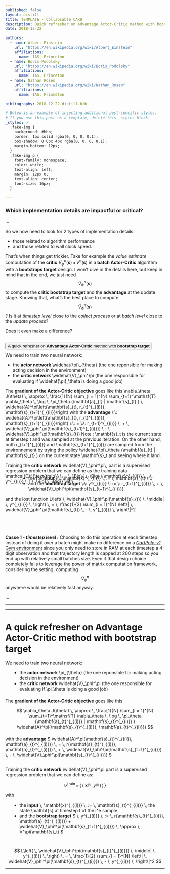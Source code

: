 ```yaml
---
published: false
layout: distill
title: TEMPLATE - Collapsable CARD
description: Quick refresher on Advantage Actor-Critic method with bootstrap target
date: 2018-12-22

authors:
  - name: Albert Einstein
    url: "https://en.wikipedia.org/wiki/Albert_Einstein"
    affiliations:
      name: IAS, Princeton
  - name: Boris Podolsky
    url: "https://en.wikipedia.org/wiki/Boris_Podolsky"
    affiliations:
      name: IAS, Princeton
  - name: Nathan Rosen
    url: "https://en.wikipedia.org/wiki/Nathan_Rosen"
    affiliations:
      name: IAS, Princeton
      
bibliography: 2018-12-22-distill.bib

# Below is an example of injecting additional post-specific styles.
# If you use this post as a template, delete this _styles block.
_styles: >
  .fake-img {
    background: #bbb;
    border: 1px solid rgba(0, 0, 0, 0.1);
    box-shadow: 0 0px 4px rgba(0, 0, 0, 0.1);
    margin-bottom: 12px;
  }
  .fake-img p {
    font-family: monospace;
    color: white;
    text-align: left;
    margin: 12px 0;
    text-align: center;
    font-size: 16px;
  }

---
```



<p id="subsec-which-implementation-details-are-impactful-or-critical"></p>

### <i class="fas fa-th"></i> Which implementation details are impactful or critical?

...

So we now need to look for 2 types of implementation details: 
 
<ul class="fa-ul">
    <li><span class="fa-li"> <i class="fas fa-caret-right"></i> </span>those related to algorithm performance</li>
    <li><span class="fa-li"> <i class="fas fa-caret-right"></i> </span>and those related to wall clock speed.</li>
</ul>
 
That’s when things get trickier. Take for example the *value estimate* computation of the **critic** 
$\widehat{V}_\phi^\pi(\mathbf{s}) \, \approx \, V^\pi(\mathbf{s})$ 
in a **batch Actor-Critic** algorithm with a **bootstraps target** design.
I won't dive in the details here, but keep in mind that in the end, we just need $$\widehat{V}_\phi^\pi(\mathbf{s})$$ to compute the **critic bootstrap target** and
the **advantage** at the update stage. 
Knowing that, what’s the best place to compute $$\widehat{V}_\phi^\pi(\mathbf{s})$$? 
Is it at *timestep level* close to the *collect process* or at *batch level* close to the *update process*? 
 
<p class="text-center myLead" style="padding-top: 0em; padding-bottom: 0em">Does it even make a difference?</p>


<!---- Collapsable card ----------------------------------------------------------------------------------------------->
<div class="collapsable-card" style="padding-top: 1em; padding-bottom: 3em; margin-top: 0em">
    <div class="card-shadow">
        <button class="btn btn-lg btn-block close-icon collapsed shadow-none" style="margin-bottom: -0.3em;" type="button" data-toggle="collapse" data-target="#quick-refresher" aria-expanded="true" aria-controls="collapseExample">
        A quick refresher on <b>Advantage Actor-Critic</b> method with <b>bootstrap target</b>
        </button>
        <!-- 
        <div id="quick-refresher" class="collapse show">
        -->
        <div id="quick-refresher" class="collapse">
            <div class="card shadow-none">
                <div class="card-body">
                    <p> We need to train two neural network: 
                    <ul class="fa-ul">
                        <li><span class="fa-li"> <i class="fas fa-caret-right"></i> </span>
                        the <b>actor network</b> <d-math>\widehat{\pi}_{\theta}</d-math> (the one reponsible for making acting decision in the environment)
                        </li>
                        <li><span class="fa-li"> <i class="fas fa-caret-right"></i> </span>
                        the <b>critic network</b> <d-math>\widehat{V}_\phi^\pi</d-math> (the one responsible for evaluating if <d-math>
                                \widehat{\pi}_\theta</d-math> is doing a good job)
                        </li>
                    </ul>
                    </p>
                    <p>The <b>gradient of the Actor-Critic objective</b> goes like this
                    <d-math block class="card-d-math-display">
                        \nabla_\theta J(\theta) \, \approx \, \frac{1}{N} \sum_{i = 1}^{N} \sum_{t=1}^\mathsf{T} \nabla_\theta \, \log  \, \pi_\theta (\mathbf{a}_{t} | \mathbf{s}_{t} ) \,  \widehat{A}^\pi\left(\mathbf{s}_{t}, r_{t}^{_{(i)}}, \mathbf{s}_{t+1}^{_{(i)}}\right)
                    </d-math>
                    with the <b>advantage</b>
                    <d-math block class="card-d-math-display">
                        \:\: \widehat{A}^\pi\left(\mathbf{s}_{t}, r_{t}^{_{(i)}}, \mathbf{s}_{t+1}^{_{(i)}}\right) \:\: = \:\: r_{t+1}^{_{(i)}} \, + \, \widehat{V}_\phi^\pi(\mathbf{s}_{t+1}^{_{(i)}}) \ - \ \widehat{V}_\phi^\pi(\mathbf{s}_{t})
                    </d-math>
                    <span class="comment">
                        Note : <d-math>\mathbf{s}_t</d-math> is the current state at timestep <d-math>t</d-math> and was sampled at the previous iteration. On the other hand, both <d-math>r_{t+1}^{_{(i)}}</d-math> and <d-math>\mathbf{s}_{t+1}^{_{(i)}}</d-math> are sampled from the environnement by trying the policy <d-math>\widehat{\pi}_\theta (\mathbf{a}_{t} | \mathbf{s}_{t} ) </d-math> on the current state <d-math>\mathbf{s}_t</d-math> and seeing where it land. 
                    </span>
                    </p>
                    <p> Training the <b>critic network</b> <d-math>\widehat{V}_\phi^\pi\,</d-math> part is a supervised regression problem that we can define as
                        the training data
                            <d-math block class="card-d-math-display" style="margin-bottom: 0.35em;">
                            \mathcal{D}^{\text{train}} \, = \, \Big\{ \, \Big( \ \mathbf{x}^{_{(i)}} \, , \, y^{_{(i)}} \, ) \,  \Big)  \, \Big\} 
                            </d-math>
                        with
                        <ul class="fa-ul" style="margin-left: 3.5em; margin-top: -2.9em; padding-top: -2.9em;">
                            <li><span class="fa-li"> <i class="fas fa-caret-right"></i> </span>
                            the <d-math>i^e</d-math> <b>input</b> <d-math>\:\: \mathbf{x}^{_{(i)}} \, := \, \mathbf{s}_{t} \:\:</d-math> 
                             <!-- 
                             <br>
                             <span class="comment">Note: <d-math>\mathbf{s}_t</d-math> is the current state at timestep <d-math>t</d-math></span>
                             -->
                            </li>
                            <li><span class="fa-li"> <i class="fas fa-caret-right"></i> </span>
                            and the <b>bootstrap target</b>
                                <d-math>
                                \:\: y^{_{(i)}} \: := \: r_{t+1}^{_{(i)}} \, + \, \widehat{V}_\phi^\pi(\mathbf{s}_{t+1}^{_{(i)}}) 
                                <!-- 
                                \: \approx \: V^\pi(\mathbf{s}_t)
                                --> 
                                </d-math>
                                <!-- 
                                <br>
                                <span class="comment">Note: <d-math>r_{t+1}^{_{(i)}}</d-math>  and <d-math>\mathbf{s}_{t+1}^{_{(i)}}</d-math> are both sampled from the environnement by trying the policy <d-math>\widehat{\pi}_\theta</d-math> at the current state <d-math>\mathbf{s}_t</d-math> and seeing where it land. </span>
                                -->
                            </li>
                        </ul>
                        and the lost function
                            <d-math block class="card-d-math-display" style="margin-top: 0em; margin-bottom: -1em">
                            L\left( \, \widehat{V}_\phi^\pi(\mathbf{s}_{t}) \, \middle| \, y^{_{(i)}}  \, \right) \, = \, \frac{1}{2} \sum_{i = 1}^{N} \left\| \, \widehat{V}_\phi^\pi(\mathbf{s}_{t}) \, - \, y^{_{(i)}}  \, \right\|^2 
                            </d-math>
                    </p>
                </div>
            </div>
        <!-- 
        -->
        </div>
    </div>
</div>
<!--------------------------------------------------------------------------------------- Collapsable card ---(end)---->
 






**Casse 1 - _timestep level_ :** Choosing to do this operation at each timestep instead of doing it over
a batch might make no difference on a [*CartPole-v1* Gym
environment](https://github.com/openai/gym/blob/master/gym/envs/classic_control/cartpole.py)
since you only need to store in RAM at each timestep a 4-digit
observation and that trajectory length is capped at $200$ steps so you
end up with relatively small batches size. Even if that design choice
completely fails to leverage the power of matrix computation framework,
considering the setting, computing $$\widehat{V}_\phi^\pi$$
anywhere would be relatively fast anyway.

...


---

<hr class="remarkDbylineHorizontalRule">

<!-- 
<h5 class="remark-header">
    A quick refresher on <b>Advantage Actor-Critic</b> method with <b>bootstrap target</b>
</h5>
-->

# A quick refresher on <b>Advantage Actor-Critic</b> method with <b>bootstrap target</b>
    
<p class="remark-text" style="margin-bottom: 0em;">
We need to train two neural network:
</p>
<ul class="remark-text" style="margin-left: 1.5em;">
    <li>
    the <b>actor network</b> <d-math>\pi_{\theta}</d-math> (the one reponsible for making acting decision in the environment)
    </li>
    <li>
    the <b>critic network</b> <d-math>\widehat{V}_\phi^\pi</d-math> (the one responsible for evaluating if <d-math>\pi_\theta</d-math> is doing a good job)
    </li>
</ul>
<p class="remark-text" style="margin-top: 1.5em;">The <b>gradient of the Actor-Critic objective</b> goes like this</p>

$$
    \nabla_\theta J(\theta) \, \approx \, \frac{1}{N} \sum_{i = 1}^{N} \sum_{t=1}^\mathsf{T} \nabla_\theta \, \log  \, \pi_\theta (\mathbf{a}_{t}^{_{(i)}} | \mathbf{s}_{t}^{_{(i)}} ) \widehat{A}^\pi(\mathbf{s}_{t}^{_{(i)}}, \mathbf{a}_{t}^{_{(i)}})
$$

<p class="remark-text" style="padding-top: 0.5em; margin-bottom: 0em;">
    with the <b>advantage</b>
    $
        \widehat{A}^\pi(\mathbf{s}_{t}^{_{(i)}}, \mathbf{a}_{t}^{_{(i)}}) \, = \, r(\mathbf{s}_{t}^{_{(i)}}, \mathbf{a}_{t}^{_{(i)}}) \, + \, \widehat{V}_\phi^\pi(\mathbf{s}_{t+1}^{_{(i)}}) \, - \, \widehat{V}_\phi^\pi(\mathbf{s}_{t}^{_{(i)}})
    $
</p>
<p class="remark-text" style="margin-top: 2em;">
    Training the <b>critic network</b> <d-math>\widehat{V}_\phi^\pi</d-math> part is a supervised regression problem that we can define as:
</p>
 
$$
    \mathcal{D}^{\text{train}} \, = \, \Big\{ \, \Big( \ \mathbf{x}^{_{(i)}} \, , \, y^{_{(i)}} \, ) \,  \Big)  \, \Big\} 
$$

<p class="remark-text" style="margin-bottom: 0em;">with</p>
<ul class="remark-text" style="margin-left: 1.5em; padding-bottom: 2em">
    <li>
    the <b>input</b> <d-math>\, \mathbf{x}^{_{(i)}} \, := \, \mathbf{s}_{t}^{_{(i)}} \,</d-math> the state <d-math>\mathbf{s}</d-math> at timestep <d-math>t</d-math> of the <d-math>i^e</d-math> sample 
    </li>
    <li>
    and the <b>bootstrap target</b>
    $
    \, y^{_{(i)}} \, := \, r(\mathbf{s}_{t}^{_{(i)}}, \mathbf{a}_{t}^{_{(i)}}) + \widehat{V}_\phi^\pi(\mathbf{s}_{t+1}^{_{(i)}}) \, \approx \, V^\pi(\mathbf{s}_t) 
    $
    </li>
</ul>
 
 $$
        L\left( \, \widehat{V}_\phi^\pi(\mathbf{s}_{t}^{_{(i)}}) \, \middle| \, y^{_{(i)}}  \, \right) \, = \, \frac{1}{2} \sum_{i = 1}^{N} \left\| \, \widehat{V}_\phi^\pi(\mathbf{s}_{t}^{_{(i)}}) \, - \, y^{_{(i)}}  \, \right\|^2 
 $$
 
 
<hr class="remarkDbylineHorizontalRule">
<!-- 
-->
